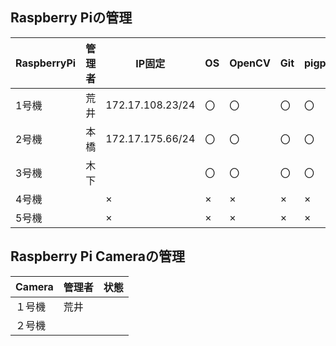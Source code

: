 ## Raspberry Piの管理

|RaspberryPi  |管理者  |IP固定 |OS  |OpenCV  |Git  |pigpio  |備考 |
|---|---|---|---|---|---|---|---|
|1号機  | 荒井 |172.17.108.23/24 |〇  |〇  |〇  |〇 | |
|2号機  | 本橋 |172.17.175.66/24  |〇  |〇  |〇  |〇 | |
|3号機  | 木下 |  |〇  |〇  |〇  |〇 | |
|4号機  |  |×  |×  |×  |×  |× | |
|5号機  |  |×  |×  |×  |×  |× | |


## Raspberry Pi Cameraの管理

|Camera |管理者 |状態 |
|---|---|---|
|１号機 |荒井 | |
|２号機 | | |
